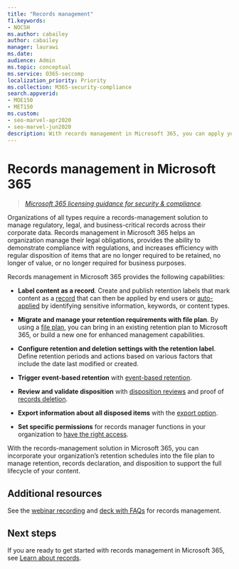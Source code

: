 ```yaml
---
title: "Records management"
f1.keywords:
- NOCSH
ms.author: cabailey
author: cabailey
manager: laurawi
ms.date: 
audience: Admin
ms.topic: conceptual
ms.service: O365-seccomp
localization_priority: Priority
ms.collection: M365-security-compliance
search.appverid: 
- MOE150
- MET150
ms.custom:
- seo-marvel-apr2020
- seo-marvel-jun2020
description: With records management in Microsoft 365, you can apply your retention schedules into a file plan that manages retention, records declaration, and disposition.
---
```


# Records management in Microsoft 365

>*[Microsoft 365 licensing guidance for security & compliance](https://aka.ms/ComplianceSD).*

Organizations of all types require a records-management solution to manage regulatory, legal, and business-critical records across their corporate data. Records management in Microsoft 365 helps an organization manage their legal obligations, provides the ability to demonstrate compliance with regulations, and increases efficiency with regular disposition of items that are no longer required to be retained, no longer of value, or no longer required for business purposes.

Records management in Microsoft 365 provides the following capabilities:

- **Label content as a record**. Create and publish retention labels that mark content as a [record](records.md) that can then be applied by end users or [auto-applied](apply-retention-labels-automatically.md) by identifying sensitive information, keywords, or content types.

- **Migrate and manage your retention requirements with file plan**. By using a [file plan](file-plan-manager.md), you can bring in an existing retention plan to Microsoft 365, or build a new one for enhanced management capabilities.

- **Configure retention and deletion settings with the retention label**. Define retention periods and actions based on various factors that include the date last modified or created.

- **Trigger event-based retention** with [event-based retention](event-driven-retention.md).

- **Review and validate disposition** with [disposition reviews](disposition.md#disposition-reviews) and proof of [records deletion](disposition.md#disposition-of-records).

- **Export information about all disposed items** with the [export option](disposition.md#filter-and-export-the-views).

- **Set specific permissions** for records manager functions in your organization to [have the right access](../security/office-365-security/permissions-in-the-security-and-compliance-center.md).

With the records-management solution in Microsoft 365, you can incorporate your organization’s retention schedules into the file plan to manage retention, records declaration, and disposition to support the full lifecycle of your content.

## Additional resources

See the [webinar recording](https://aka.ms/MIPC/Video-RecordsManagementWebinar) and [deck with FAQs](https://aka.ms/MIPC/Blog-RecordsManagementWebinar) for records management.

## Next steps

If you are ready to get started with records management in Microsoft 365, see [Learn about records](records.md).
